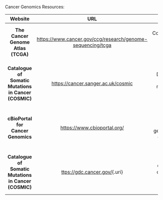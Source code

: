 \
Cancer Genomics Resources:

|                      **Website**                      |                           **URL**                            |                  **Focus**                   |                               Features                                |
|:---------------:|:------------------:|:----------------:|:----------------:|
|          **The Cancer Genome Atlas (TCGA)**           | <https://www.cancer.gov/ccg/research/genome-sequencing/tcga> |    Comprehensive cancer genomics database    |    Access to multi-omics data, visualization tools, clinical data     |
| **Catalogue of Somatic Mutations in Cancer (COSMIC)** |             <https://cancer.sanger.ac.uk/cosmic>             |   Database of somatic mutations in cancer    |   Mutational signatures, gene mutation frequency, genome-wide data    |
|          **cBioPortal for Cancer Genomics**           |                <https://www.cbioportal.org/>                 | Interactive cancer genomics data exploration | Visualization tools, data from multiple studies, cross-study analysis |
| **Catalogue of Somatic Mutations in Cancer (COSMIC)** |   [ttps://gdc.cancer.gov/](https://gdc.cancer.gov/){.uri}    |      Centralized cancer data repository      |  Integrated clinical and genomic data, data submission, and download  |
